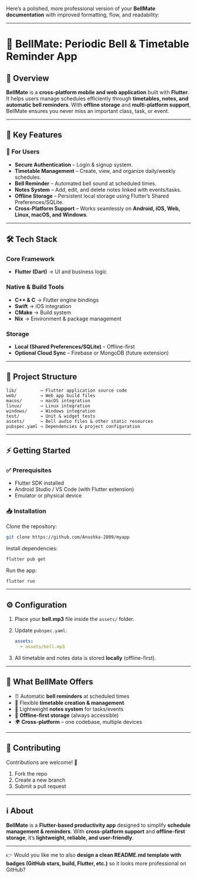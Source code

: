 Here’s a polished, more professional version of your **BellMate documentation** with improved formatting, flow, and readability:

---

# 📱 BellMate: Periodic Bell & Timetable Reminder App

## 🔹 Overview

**BellMate** is a **cross-platform mobile and web application** built with **Flutter**. It helps users manage schedules efficiently through **timetables, notes, and automatic bell reminders**. With **offline storage** and **multi-platform support**, BellMate ensures you never miss an important class, task, or event.

---

## 🚀 Key Features

### 👤 For Users

* **Secure Authentication** – Login & signup system.
* **Timetable Management** – Create, view, and organize daily/weekly schedules.
* **Bell Reminder** – Automated bell sound at scheduled times.
* **Notes System** – Add, edit, and delete notes linked with events/tasks.
* **Offline Storage** – Persistent local storage using Flutter’s Shared Preferences/SQLite.
* **Cross-Platform Support** – Works seamlessly on **Android, iOS, Web, Linux, macOS, and Windows**.

---

## 🛠 Tech Stack

### Core Framework

* **Flutter (Dart)** → UI and business logic

### Native & Build Tools

* **C++ & C** → Flutter engine bindings
* **Swift** → iOS integration
* **CMake** → Build system
* **Nix** → Environment & package management

### Storage

* **Local (Shared Preferences/SQLite)** – Offline-first
* **Optional Cloud Sync** – Firebase or MongoDB (future extension)

---

## 📂 Project Structure

```
lib/         → Flutter application source code  
web/         → Web app build files  
macos/       → macOS integration  
linux/       → Linux integration  
windows/     → Windows integration  
test/        → Unit & widget tests  
assets/      → Bell audio files & other static resources  
pubspec.yaml → Dependencies & project configuration  
```

---

## ⚡ Getting Started

### ✅ Prerequisites

* Flutter SDK installed
* Android Studio / VS Code (with Flutter extension)
* Emulator or physical device

### 📥 Installation

Clone the repository:

```bash
git clone https://github.com/Anushka-2809/myapp
```

Install dependencies:

```bash
flutter pub get
```

Run the app:

```bash
flutter run
```

---

## ⚙️ Configuration

1. Place your **bell.mp3** file inside the `assets/` folder.
2. Update `pubspec.yaml`:

   ```yaml
   assets:
     - assets/bell.mp3
   ```
3. All timetable and notes data is stored **locally** (offline-first).

---

## 🎯 What BellMate Offers

* ⏰ Automatic **bell reminders** at scheduled times
* 📅 Flexible **timetable creation & management**
* 📝 Lightweight **notes system** for tasks/events
* 💾 **Offline-first storage** (always accessible)
* 🌍 **Cross-platform** – one codebase, multiple devices

---

## 🤝 Contributing

Contributions are welcome! 🚀

1. Fork the repo
2. Create a new branch
3. Submit a pull request

---

## ℹ️ About

**BellMate** is a **Flutter-based productivity app** designed to simplify **schedule management & reminders**. With **cross-platform support** and **offline-first storage**, it’s **lightweight, reliable, and user-friendly**.

---

👉 Would you like me to also **design a clean README.md template with badges (GitHub stars, build, Flutter, etc.)** so it looks more professional on GitHub?
